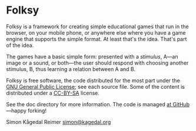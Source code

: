 Folksy
======

Folksy is a framework for creating simple educational games that run
in the browser, on your mobile phone, or anywhere else where you have
a game engine that supports the simple format. At least that's the
idea. That's part of the idea.

The games have a basic simple form: presented with a *stimulus*, A—an
image or a sound, or both—the user should respond with choosing
another stimulus, B, thus learning a relation between A and B.

Folksy is free software, the code distributed for the most part under
the [GNU General Public License][1]; see each source file. Some of the
content is distributed under a [CC-BY-SA][2] license.

See the doc directory for more information. The code is managed [at
GitHub](https://github.com/skagedal/folksy)—happy forking!

Simon Kågedal Reimer <simon@kagedal.org>

  [1]: http://www.gnu.org/copyleft/gpl.html "GNU General Public License"
  [2]: http://creativecommons.org/licenses/by-sa/3.0/


